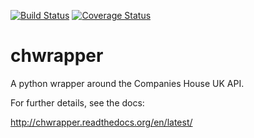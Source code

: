 [![Build Status](https://travis-ci.org/JamesGardiner/chwrapper.svg?branch=master)](https://travis-ci.org/JamesGardiner/companies-house)
[![Coverage Status](https://coveralls.io/repos/github/JamesGardiner/chwrapper/badge.svg?branch=master)](https://coveralls.io/github/JamesGardiner/chwrapper?branch=master)
# chwrapper
A python wrapper around the Companies House UK API.

For further details, see the docs:

http://chwrapper.readthedocs.org/en/latest/
